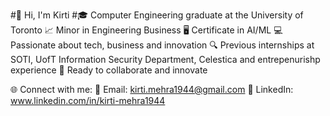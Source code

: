 #👋 Hi, I'm Kirti
#🎓 Computer Engineering graduate at the University of Toronto
📈 Minor in Engineering Business
🖥️ Certificate in AI/ML
💻 Passionate about tech, business and innovation
🔍 Previous internships at SOTI, UofT Information Security Department, Celestica and entrepenurishp experience
🚀 Ready to collaborate and innovate

🌐 Connect with me:
📧 Email: kirti.mehra1944@gmail.com
📖 LinkedIn: www.linkedin.com/in/kirti-mehra1944
